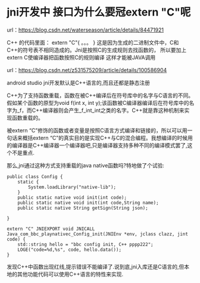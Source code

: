 # jni开发中 接口为什么要冠extern "C"呢

url：https://blog.csdn.net/waterseason/article/details/84471921

C++ 的代码里面：
extern "C"{
。。。
}
这是因为生成的二进制文件中，C和C++的符号表不相同造成的。Jni是按照C的生成规则去找函数的， 所以要加上extern C使编译器把函数按照C的规则编译 这样才能被JAVA调用



url：https://blog.csdn.net/z531575209/article/details/100586904

android studio jni开发默认是C++语言的,而且还都是静态注册



C++为了支持函数重载，函数在被C++编译后在符号库中的名字与C语言的不同。假如某个函数的原型为void f(int x, int y);该函数被C编译器编译后在符号库中的名字为_f，而C++编译器则会产生_f_int_int之类的名字。C++就是靠这种机制来实现函数重载的。 



被extern “C”修饰的函数或者变量是按照C语言方式编译和链接的，所以可以用一句话来概括extern “C”的真实目的是实现C++与C的混合编程。我想编译的时候用的编译器是C++编译器一个编译器吧,只是编译器支持多种不同的编译模式罢了,这个不是重点.

那么,jni通过这种方式支持重载的java native函数吗?特地做了个试验:

```
public class Config {
    static {
        System.loadLibrary("native-lib");
    }
    public static native void init(int code);
    public static native void init(int code,String name);
    public static native String getSign(String json);

}

extern "C" JNIEXPORT void JNICALL
Java_com_bbc_playnativec_Config_init(JNIEnv *env, jclass clazz, jint code) {
    std::string hello = "bbc config init, C++ pppp222";
    LOGE("code=%d,%s", code, hello.data());
}
```

发现C++中函数出现红线,提示错误不能编译了.说到底,jni入库还是C语言的,但本地的其他功能代码可以使用C++语言的特性来实现.
